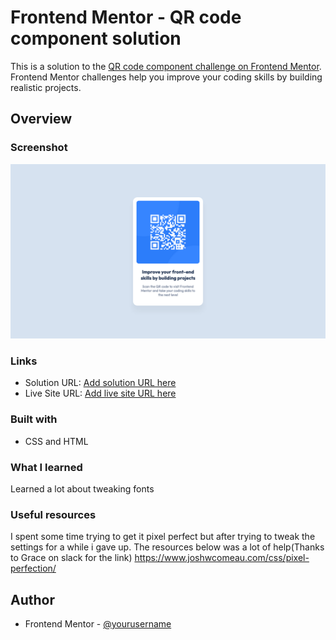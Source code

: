 # Frontend Mentor - QR code component solution

This is a solution to the [QR code component challenge on Frontend Mentor](https://www.frontendmentor.io/challenges/qr-code-component-iux_sIO_H). Frontend Mentor challenges help you improve your coding skills by building realistic projects.


## Overview

### Screenshot

![](./screenshot.png)

### Links

- Solution URL: [Add solution URL here](https://your-solution-url.com)
- Live Site URL: [Add live site URL here](https://your-live-site-url.com)

### Built with

- CSS and HTML

### What I learned

Learned a lot about tweaking fonts


### Useful resources

I spent some time trying to get it pixel perfect but after trying to tweak the settings for a while i gave up. The resources below was a lot of help(Thanks to Grace on slack for the link)
https://www.joshwcomeau.com/css/pixel-perfection/

## Author

- Frontend Mentor - [@yourusername](https://www.frontendmentor.io/profile/yourusername)

